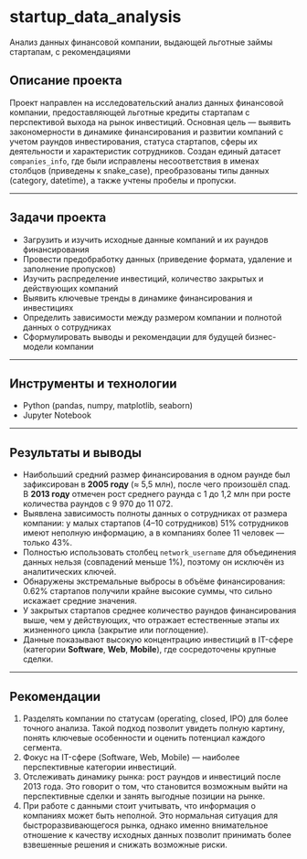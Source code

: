 # startup_data_analysis
Анализ данных финансовой компании, выдающей льготные займы стартапам, с рекомендациями

## Описание проекта
Проект направлен на исследовательский анализ данных финансовой компании, предоставляющей льготные кредиты стартапам с перспективой выхода на рынок инвестиций. Основная цель — выявить закономерности в динамике финансирования и развитии компаний с учетом раундов инвестирования, статуса стартапов, сферы их деятельности и характеристик сотрудников.
Создан единый датасет `companies_info`, где были исправлены несоответствия в именах столбцов (приведены к snake_case), преобразованы типы данных (category, datetime), а также учтены пробелы и пропуски.

---

## Задачи проекта
- Загрузить и изучить исходные данные компаний и их раундов финансирования  
- Провести предобработку данных (приведение формата, удаление и заполнение пропусков)  
- Изучить распределение инвестиций, количество закрытых и действующих компаний  
- Выявить ключевые тренды в динамике финансирования и инвестициях  
- Определить зависимости между размером компании и полнотой данных о сотрудниках  
- Сформулировать выводы и рекомендации для будущей бизнес-модели компании  

---

## Инструменты и технологии
- Python (pandas, numpy, matplotlib, seaborn)  
- Jupyter Notebook 

---

## Результаты и выводы
- Наибольший средний размер финансирования в одном раунде был зафиксирован в **2005 году** (≈ 5,5 млн), после чего произошёл спад. В **2013 году** отмечен рост среднего раунда с 1 до 1,2 млн при росте количества раундов с 9 970 до 11 072.  
- Выявлена зависимость полноты данных о сотрудниках от размера компании: у малых стартапов (4–10 сотрудников) 51% сотрудников имеют неполную информацию, а в компаниях более 11 человек — только 43%.  
- Полностью использовать столбец `network_username` для объединения данных нельзя (совпадений меньше 1%), поэтому он исключён из аналитических ключей.  
- Обнаружены экстремальные выбросы в объёме финансирования: 0.62% стартапов получили крайне высокие суммы, что сильно искажает средние значения.  
- У закрытых стартапов среднее количество раундов финансирования выше, чем у действующих, что отражает естественные этапы их жизненного цикла (закрытие или поглощение).  
- Данные показывают высокую концентрацию инвестиций в IT-сфере (категории **Software**, **Web**, **Mobile**), где сосредоточены крупные сделки.  

---

## Рекомендации
1. Разделять компании по статусам (operating, closed, IPO) для более точного анализа. Такой подход позволит увидеть полную картину, понять ключевые особенности и оценить потенциал каждого сегмента.
2. Фокус на IT-сфере (Software, Web, Mobile) — наиболее перспективные категории инвестиций.
3. Отслеживать динамику рынка: рост раундов и инвестиций после 2013 года. Это говорит о том, что становится возможным выйти на перспективные сделки и занять выгодные позиции на рынке.
4. При работе с данными стоит учитывать, что информация о компаниях может быть неполной. Это нормальная ситуация для быстроразвивающегося рынка, однако именно внимательное отношение к качеству исходных данных позволит принимать более взвешенные решения и снижать возможные риски.


